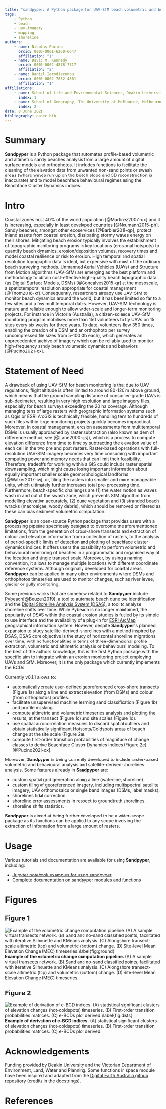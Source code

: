 ```yaml
---
title: "sandpyper: A Python package for UAV-SfM beach volumetric and behavioural analysis"
tags:
    - Python
    - beach
    - uav-imagery
    - mapping
    - shoreline
authors:
    - name: Nicolas Pucino
      orcid: 0000-0001-6260-6647
      affiliation: "1"
    - name: David M. Kennedy
      orcid: 0000-0002-4878-7717
      affiliation: "2"
    - name: Daniel Ierodiaconou
      orcid: 0000-0002-7832-4801
      affiliation: "1"
affiliations:
    - name: School of Life and Environmental Sciences, Deakin University, Warrnambool, 3280, Australia
      index: 1
    - name: School of Geography, The University of Melbourne, Melbourne, 3010, Australia
      index: 2
date: 8 June 2021
bibliography: paper.bib
---
```


# Summary

**Sandpyper** is a Python package that automates profile-based volumetric and altimetric sandy beaches analysis from a large amount of digital surface models and orthophotos.  It includes functions to facilitate the cleaning of the elevation data from unwanted non-sand points or swash areas (where waves run up on the beach slope and 3D reconstruction is inaccurate) and to model beachface behavioural regimes using the Beachface Cluster Dynamics indices.

# Intro

Coastal zones host 40% of the world population [@Martinez2007-ux]  and it is increasing, especially in least developed countries [@Neumann2015-ph]. Sandy beaches, amongst other ecoservices [@Barbier2011-qp], protect inland assets from coastal erosion, dissipating stormy waves energy on their shores. Mitigating beach erosion typically involves the establishment of topographic monitoring programs in key locations (erosional hotspots) to quantify beach dynamics, erosion/deposition volumes, recovery times and model coastal resilience or risk to erosion. High temporal and spatial resolution topographic data is ideal, but expensive with most of the ordinary beach surveying methods.
Unmanned Aerial Vehicles (UAVs) and Structure from Motion algorithms (UAV-SfM) are emerging as the best platform and methodology to obtain cost-effective high-quality beach topographic data (as Digital Surface Models, DSMs) [@Goncalves2015-qr] at the mesoscale, a spatiotemporal resolution appropriate for coastal management [@Thom2018-kf]. Consequently, researchers already use UAV-SfM to monitor beach dynamics around the world, but it has been limited so far to a few sites and a few multitemporal dates. However, UAV-SfM technology is mature and reliable enough to allow wider-scale and longer-term monitoring projects.
For instance in Victoria (Australia), a citizen-science UAV-SfM monitoring program mobilises more than 150 volunteers to fly UAVs on 15 sites every six weeks for three years. To date, volunteers flew 350 times, enabling the creation of a DSM and an orthophoto per survey (uncompressed file sizes from 5-100 Gb each), which generates an unprecedented archive of imagery which can be reliably used to monitor high-frequency sandy beach volumetric dynamics and behaviors [@Pucino2021-ox].

# Statement of Need

A drawback of using UAV-SfM for beach monitoring is that due to UAV regulations, flight altitude is often limited to around 80-120 m above ground, which means that the ground sampling distance of consumer-grade UAVs is sub-decimeter, resulting in very high resolution and large imagery files, especially for beach surveys exceeding the 20 ha coverage. Although managing tens of large rasters with geographic information systems such as Qgis or ESRI ArcGIS is technically feasible, handling tens to hundreds of such files within large monitoring projects quickly becomes impractical.
Moreover, in coastal management, erosion assessments from multitemporal DSMs is usually approached by raster subtraction (also known as dem of difference method, see [@Lane2000-gs]), which is a process to compute elevation difference from time to time by subtracting the elevation value of each cell in the two pre and post rasters. Raster-based operations with full-resolution UAV-SfM imagery becomes very time consuming with important computing power and memory needs that can limit their feasibility.
Therefore, tradeoffs for working within a GIS could include raster spatial downsampling, which might cause losing important information about equally important smaller scale geomorphological landforms [@Walker2017-iw], or, tiling the rasters into smaller and more manageable units, which ultimately further increases total pre-processing time.
Furthermore, beach-specific challenges are (1) the water motion as waves wash in and out of the swash zone, which prevents SfM algorithm from modelling elevation accurately, (2) dune vegetation and (3) stranded beach wracks (macroalgae, woody debris), which should be removed or filtered as these can bias sediment volumetric computation.

**Sandpyper** is an open-source Python package that provides users with a processing pipeline specifically designed to overcome the aforementioned limitations, from the generation of cross-shore transects and extraction of colour and elevation information from a collection of rasters, to the analysis of period-specific limits of detection and plotting of beachface cluster dynamics indices. It offers users the possibility to perform volumetric and behavioural monitoring of beaches in a programmatic and organised way at the location and single transect scale. Moreover, by using a naming convention, it allows to manage multiple locations with different coordinate reference systems. Although originally developed for coastal areas, **Sandpyper** can be applied in many other environments where DSMs and orthophotos timeseries are used to monitor changes, such as river levee, glacier or gully monitoring.

Some previous works that are somehow related to **Sandpyper** include [Pybeach](https://github.com/TomasBeuzen/pybeach)[@Beuzen2019], a tool to automate beach dune toe identification and the [Digital Shoreline Analysis System (DSAS)](https://www.usgs.gov/centers/whcmsc/science/digital-shoreline-analysis-system-dsas?qt-science_center_objects=0#qt-science_center_objects), a tool to analyse shoreline shifts over time. While Pybeach is no longer maintained, the popularity of DSAS within the coastal erosion studies is fueled by its simple to use interface and the availability of a plug-in for [ESRI ArcMap](https://www.esri.com/en-us/arcgis/about-arcgis/overview) geographical information system. However, despite **Sandpyper**'s planned expansion to study satellite-derived-shorelines with a method inspired by DSAS, DSAS core objective is the study of horizontal shoreline migrations over time, with no functionalities in terms of three-dimensional profile extraction, volumetric and altimetric analysis or behavioural modeling.
To the best of the authors knowledge, this is the first Python package with the specific aim to integrate within an erosion monitoring project employing UAVs and SfM. Moreover, it is the only package which currently implements the BCDs.

Currently v0.1.1 allows to:

* automatically create user-defined georeferenced cross-shore transects (Figure 1a) along a line and extract elevation (from DSMs) and colour (from orthophotos) profiles.
* facilitate unsupervised machine learning sand classification (Figure 1b) and profile masking.
* compute altimetric and volumetric timeseries analysis and plotting the results, at the transect (Figure 1c) and site scales (Figure 1d).
* use spatial autocorrelation measures to discard spatial outliers and obtain statistically significant Hotspots/Coldspots areas of beach change at the site scale (Figure 2a).
* compute first-order transition probabilities of magnitude of change classes to derive Beachface Cluster Dynamics indices (Figure 2c) [@Pucino2021-ox].

Moreover, **Sandpyper** is being currently developed to include raster-based volumetric and behavioural analysis and satellite-derived-shorelines analysis. Some features already in **Sandpyper** are:

* custom spatial grid generation along a line (waterline, shoreline).
* custom tiling of georeferenced imagery, including multispectral satellite imagery, UAV orthomosaics or single band images (DSMs, label masks).
* shorelines tidal correction.
* shoreline error assessments in respect to groundtruth shorelines.
* shoreline shifts statistics.

**Sandpyper** is aimed at being further developed to be a wider-scope package as its functions can be applied to any scope involving the extraction of information from a large amount of rasters.

# Usage

Various tutorials and documentation are available for using **Sandpyper**, including:

-   [Jupyter notebook examples for using sandpyper](https://github.com/npucino/sandpyper/tree/master/examples)
-   [Complete documentation on sandpyper modules and functions](https://npucino.github.io/sandpyper/)

# Figures

## Figure 1
![**Example of the volumetric change computation pipeline.** (A) A sample virtual transects network. (B) Sand and no-sand classified points, facilitated with iterative Silhouette and KMeans analysis. (C) Alongshore transect-scale altimetric (top) and volumetric (bottom) change. (D) Site-level Mean Elevation Change (MEC) timeseries.\label{fig:ground}](joss_fig1.png)
**Example of the volumetric change computation pipeline.** (A) A sample virtual transects network. (B) Sand and no-sand classified points, facilitated with iterative Silhouette and KMeans analysis. (C) Alongshore transect-scale altimetric (top) and volumetric (bottom) change. (D) Site-level Mean Elevation Change (MEC) timeseries.

## Figure 2
![**Example of derivation of e-BCD indices.** (A) statistical significant clusters of elevation changes (hot-coldspots) timeseries. (B) First-order transition probabilities matrices. (C) e-BCDs plot derived.\label{fig:dists}](joss_fig2.png)
**Example of derivation of e-BCD indices.** (A) statistical significant clusters of elevation changes (hot-coldspots) timeseries. (B) First-order transition probabilities matrices. (C) e-BCDs plot derived.

# Acknowledgements

Funding provided by Deakin University and the Victorian Department of Environment, Land, Water and Planning.
Some functions in space module have been inspired and adapted from the [Digital Earth Australia github repository](https://github.com/GeoscienceAustralia/dea-notebooks) (credits in the docstrings).

# References
